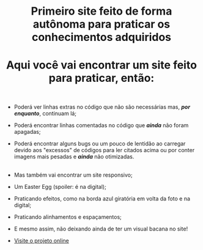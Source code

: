 <h1 align="center">Primeiro site feito de forma autônoma para praticar os conhecimentos adquiridos</h1>

<h1 align="center">Aqui você vai encontrar um site feito para praticar, então:</h1><br>

- Poderá ver linhas extras no código que não são necessárias mas, ***por enquanto***, continuam lá;<br>
- Poderá encontrar linhas comentadas no código que ***ainda*** não foram apagadas;<br>
- Poderá encontrar alguns bugs ou um pouco de lentidão ao carregar devido aos "excessos" de códigos para ler citados acima ou por conter imagens mais pesadas e ***ainda*** não otimizadas.<br><br>

- Mas também vai encontrar um site responsivo;<br>
- Um Easter Egg (spoiler: é na digital);<br>
- Praticando efeitos, como na borda azul giratória em volta da foto e na digital;<br>
- Praticando alinhamentos e espaçamentos;<br>

- E mesmo assim, não deixando ainda de ter um visual bacana no site!


- [Visite o projeto online](https://yourik1.github.io/first-site/)
